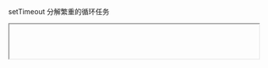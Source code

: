 setTimeout 分解繁重的循环任务

<iframe data-src="https://liaojunjun.github.io/nice/root/javascript/generate_random_string_demo.html" width="100%" height="70"></iframe>
